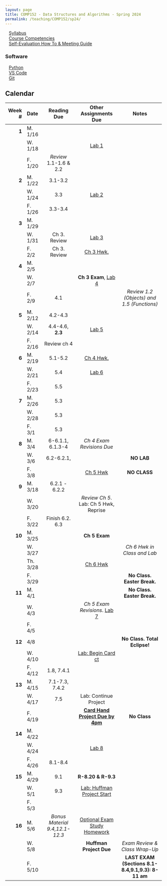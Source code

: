 ```yaml
---
layout: page
title: COMP152 - Data Structures and Algorithms - Spring 2024
permalink: /teaching/COMP152/sp24/
---
```


&nbsp;&nbsp;&nbsp;[Syllabus](/teaching/COMP152/sp24/comp152-syllabus.pdf)<br>
&nbsp;&nbsp;&nbsp;[Course Competencies](/teaching/COMP152/sp24/comp152-competencies.pdf)<br>
&nbsp;&nbsp;&nbsp;[Self-Evaluation How To & Meeting Guide](/teaching/ungrading/howto-portfolio)

### Software 

&nbsp;&nbsp;&nbsp;[Python](https://www.python.org/downloads/)<br>
&nbsp;&nbsp;&nbsp;[VS Code](https://code.visualstudio.com/download)<br>
&nbsp;&nbsp;&nbsp;[Git](https://git-scm.com/downloads)<br>

## Calendar

|Week \# | Date | Reading Due | Other Assignments Due | Notes |
| --: | :-- | :---: | :---: | :--: |
| **1** | M. 1/16 | | | |
| | W. 1/18 | | [Lab 1](/teaching/COMP152/sp24/labs/lab1) | |
| | F. 1/20 | *Review* 1.1-1.6 & 2.2 | | |
| **2** | M. 1/22 | 3.1-3.2 | |  |
| | W. 1/24 | 3.3 | [Lab 2](/teaching/COMP152/sp24/labs/lab2) | |
| | F. 1/26  | 3.3-3.4| | |
| **3** | M. 1/29 |  | |  |
| | W. 1/31 | Ch 3. Review | [Lab 3](/teaching/COMP152/sp24/labs/lab3) | | 
| | F. 2/2  | Ch 3. Review | [Ch 3 Hwk.](/teaching/COMP152/sp24/hwk/hwk1)| |
| **4** | M. 2/5 | |  |  |
| | W. 2/7 | | **Ch 3 Exam**, [Lab 4](/teaching/COMP152/sp24/labs/lab4)| |
| | F. 2/9  | 4.1 | | *Review 1.2 (Objects) and 1.5 (Functions)*|
| **5** | M. 2/12 | 4.2-4.3 |  |  |
| | W. 2/14 | 4.4-4.6, **2.3** | [Lab 5](/teaching/COMP152/sp24/labs/lab5) | |
| | F. 2/16  | Review ch 4 |  | |
| **6** | M. 2/19 | 5.1-5.2 | [Ch 4 Hwk.](/teaching/COMP152/sp24/hwk/hwk2)  |  |
| | W. 2/21 | 5.4 | [Lab 6](/teaching/COMP152/sp24/labs/lab6) | |
| | F. 2/23  | 5.5 | | |
| **7** | M. 2/26 | 5.3 | |  |
| | W. 2/28 | 5.3 | | |
| | F. 3/1  | 5.3 | | |
| **8** | M. 3/4 | 6-6.1.1, 6.1.3-4 | *Ch 4 Exam Revisions Due* |  |
| | W. 3/6 | 6.2-6.2.1,  | | **NO LAB** |
| | F. 3/8  | | [Ch 5 Hwk](/teaching/COMP152/sp24/hwk/hwk3) | **NO CLASS** |
| **9** | M. 3/18 | 6.2.1 - 6.2.2 |  |  |
| | W. 3/20 | | *Review Ch 5*. Lab: Ch 5 Hwk, Reprise | |
| | F. 3/22  | Finish 6.2. 6.3  |  |  |
| **10** | M. 3/25 |  | **Ch 5 Exam** |  |
| | W. 3/27 | | | *Ch 6 Hwk in Class and Lab* |
| | Th. 3/28 | | [Ch 6 Hwk](/teaching/COMP152/sp24/hwk/hwk4) | |  
| | F. 3/29  | | | **No Class. Easter Break.**  |
| **11** | M. 4/1 |  |  | **No Class. Easter Break.**  |
| | W. 4/3 | | *Ch 5 Exam Revisions*. [Lab 7](/teaching/COMP152/sp24/labs/lab7) | |
| | F. 4/5  | | |  |
| **12** | 4/8 |  |  | **No Class. Total Eclipse!**   |
| | W. 4/10 | | [Lab: Begin Card ct](/teaching/COMP152/sp24/projects/cardhand) | |
| | F. 4/12  | 1.8, 7.4.1 | |  |
| **13** | M. 4/15 | 7.1-7.3, 7.4.2  | | |
| | W. 4/17 | 7.5 | Lab: Continue Project | |
| | F. 4/19  | | **[Card Hand Project Due by 4pm](/teaching/COMP152/sp24/projects/cardhand)** | **No Class** |
| **14** | M. 4/22 |   | | |
| | W. 4/24 | | [Lab 8](/teaching/COMP152/sp24/labs/lab8) | |
| | F. 4/26  | 8.1-8.4 |  |  |
| **15** | M. 4/29 | 9.1 | **R-8.20 & R-9.3** | |
| | W. 5/1 | 9.3 | [Lab: Huffman Project Start](/teaching/COMP152/sp24/projects/huffman) | |
| | F. 5/3  | |  |  |
| **16** | M. 5/6 | *Bonus Material 9.4,12.1-12.3* | [Optional Exam Study Homework](/teaching/COMP152/sp24/hwk/hwk5) | |
| | W. 5/8 |  | **Huffman Project Due**  | *Exam Review & Class Wrap-Up* |
| | F. 5/10  | | | **LAST EXAM (Sections 8.1-8.4,9.1,9.3): 8-11 am** |


